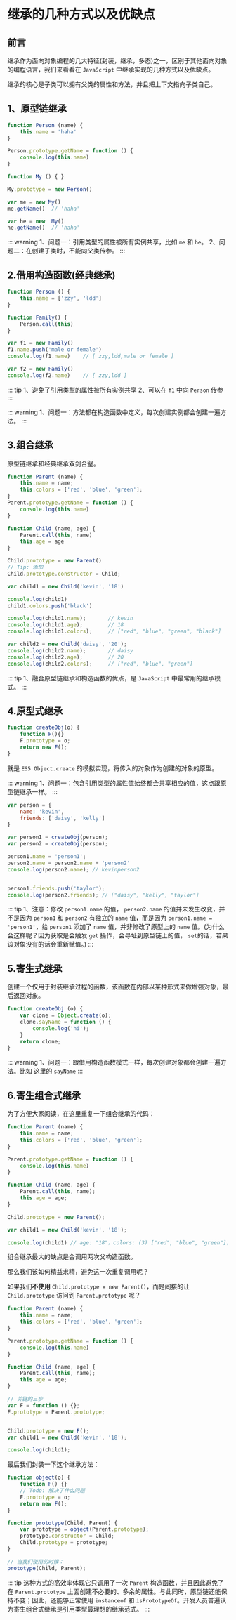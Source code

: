 # 继承的几种方式以及优缺点

## 前言

继承作为面向对象编程的几大特征(封装，继承，多态)之一，区别于其他面向对象的编程语言，我们来看看在 `JavaScript` 中继承实现的几种方式以及优缺点。

继承的核心是子类可以拥有父类的属性和方法，并且把上下文指向子类自己。

## 1、原型链继承

```js
function Person (name) {
    this.name = 'haha'
}

Person.prototype.getName = function () {
    console.log(this.name)
}

function My () { }

My.prototype = new Person()

var me = new My()
me.getName()  // 'haha'

var he = new  My()
he.getName()  // 'haha'

```

::: warning
1、问题一：引用类型的属性被所有实例共享，比如 `me` 和 `he`。
2、问题二：在创建子类时，不能向父类传参。
:::

## 2.借用构造函数(经典继承)

```js
function Person () {
    this.name = ['zzy', 'ldd']
}

function Family() {
    Person.call(this)
}

var f1 = new Family()
f1.name.push('male or female')
console.log(f1.name)    // [ zzy,ldd,male or female ]

var f2 = new Family()
console.log(f2.name)    // [ zzy,ldd ]
```

::: tip
1、避免了引用类型的属性被所有实例共享
2、可以在 `f1` 中向 `Person` 传参
:::

::: warning
1、问题一：方法都在构造函数中定义，每次创建实例都会创建一遍方法。
:::


## 3.组合继承

原型链继承和经典继承双剑合璧。

```js
function Parent (name) {
    this.name = name;
    this.colors = ['red', 'blue', 'green'];
}
Parent.prototype.getName = function () {
    console.log(this.name)
}

function Child (name, age) {
    Parent.call(this, name)
    this.age = age
}

Child.prototype = new Parent()
// Tip: 添加
Child.prototype.constructor = Child;

var child1 = new Child('kevin', '18')

console.log(child1)
child1.colors.push('black')

console.log(child1.name);       // kevin
console.log(child1.age);        // 18
console.log(child1.colors);     // ["red", "blue", "green", "black"]

var child2 = new Child('daisy', '20');
console.log(child2.name);       // daisy
console.log(child2.age);        // 20
console.log(child2.colors);     // ["red", "blue", "green"]
```

::: tip
1、融合原型链继承和构造函数的优点，是 `JavaScript` 中最常用的继承模式。
:::

## 4.原型式继承

```js
function createObj(o) {
    function F(){}
    F.prototype = o;
    return new F();
}
```

就是 `ES5 Object.create` 的模拟实现，将传入的对象作为创建的对象的原型。

::: warning
1、问题一：包含引用类型的属性值始终都会共享相应的值，这点跟原型链继承一样。
:::


```js
var person = {
    name: 'kevin',
    friends: ['daisy', 'kelly']
}

var person1 = createObj(person);
var person2 = createObj(person);

person1.name = 'person1';
person2.name = person2.name + 'person2'
console.log(person2.name); // kevinperson2


person1.friends.push('taylor');
console.log(person2.friends); // ["daisy", "kelly", "taylor"]
```

::: tip
1、注意：修改 `person1.name` 的值， `person2.name` 的值并未发生改变，并不是因为 `person1` 和 `person2` 有独立的 `name` 值，而是因为 `person1.name = 'person1'`，给 `person1` 添加了 `name` 值，并非修改了原型上的 `name` 值。(为什么会这样呢？因为获取是会触发 `get` 操作，会寻址到原型链上的值， `set`的话，若果该对象没有的话会重新赋值。)
:::

## 5.寄生式继承
        
创建一个仅用于封装继承过程的函数，该函数在内部以某种形式来做增强对象，最后返回对象。

```js
function createObj (o) {
    var clone = Object.create(o);
    clone.sayName = function () {
        console.log('hi');
    }
    return clone;
}
```
::: warning
1、问题一：跟借用构造函数模式一样，每次创建对象都会创建一遍方法。比如 这里的 `sayName`
:::

## 6.寄生组合式继承

为了方便大家阅读，在这里重复一下组合继承的代码：

```js
function Parent (name) {
    this.name = name;
    this.colors = ['red', 'blue', 'green'];
}

Parent.prototype.getName = function () {
    console.log(this.name)
}

function Child (name, age) {
    Parent.call(this, name);
    this.age = age;
}

Child.prototype = new Parent();

var child1 = new Child('kevin', '18');

console.log(child1) // age: "18"，colors: (3) ["red", "blue", "green"]，name: "kevin"
```

组合继承最大的缺点是会调用两次父构造函数。

那么我们该如何精益求精，避免这一次重复调用呢？

如果我们**不使用** `Child.prototype = new Parent()`，而是间接的让 `Child.prototype` 访问到 `Parent.prototype` 呢？

```js
function Parent (name) {
    this.name = name;
    this.colors = ['red', 'blue', 'green'];
}

Parent.prototype.getName = function () {
    console.log(this.name)
}

function Child (name, age) {
    Parent.call(this, name);
    this.age = age;
}

// 关键的三步
var F = function () {};
F.prototype = Parent.prototype;


Child.prototype = new F();
var child1 = new Child('kevin', '18');

console.log(child1);
```

最后我们封装一下这个继承方法：

```js
function object(o) {
    function F() {}
    // Todo: 解决了什么问题
    F.prototype = o;
    return new F();
}

function prototype(Child, Parent) {
    var prototype = object(Parent.prototype);
    prototype.constructor = Child;
    Child.prototype = prototype;
}

// 当我们使用的时候：
prototype(Child, Parent);
```

::: tip
这种方式的高效率体现它只调用了一次 `Parent` 构造函数，并且因此避免了在 `Parent.prototype` 上面创建不必要的、多余的属性。与此同时，原型链还能保持不变；因此，还能够正常使用 `instanceof` 和 `isPrototypeOf`。开发人员普遍认为寄生组合式继承是引用类型最理想的继承范式。
:::













